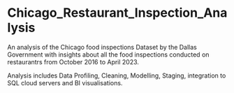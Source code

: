 # Chicago_Restaurant_Inspection_Analysis
An analysis of the Chicago food inspections Dataset by the Dallas Government with insights about all the food inspections conducted on restaurantrs from October 2016 to April 2023.

Analysis includes Data Profiling, Cleaning, Modelling, Staging, integration to SQL cloud servers and BI visualisations.
